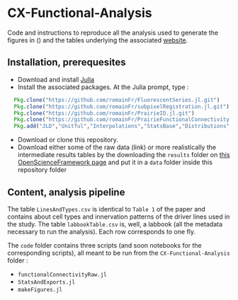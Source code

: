 # CX-Functional-Analysis
Code and instructions to reproduce all the analysis used to generate the figures in () and the tables underlying the associated [website](https://romainfr.github.io/CX-Functional-Website/).

## Installation, prerequesites
- Download and install [Julia](https://julialang.org/downloads/)
- Install the associated packages. At the Julia prompt, type :
```julia
  Pkg.clone("https://github.com/romainFr/FluorescentSeries.jl.git")
  Pkg.clone("https://github.com/romainFr/subpixelRegistration.jl.git")
  Pkg.clone("https://github.com/romainFr/PrairieIO.jl.git")
  Pkg.clone("https://github.com/romainFr/PrairieFunctionalConnectivity.jl.git")
  Pkg.add("JLD","Unitful","Interpolations","StatsBase","Distributions","JSON","DataStructures","Bootstrap","Distance")
```
- Download or clone this repository.
- Download either some of the raw data (link) or more realistically the intermediate results tables by the downloading the ```results``` folder on [this OpenScienceFramework page](https://osf.io/vsa3z/)
and put it in a ```data``` folder inside this repository folder

## Content, analysis pipeline

The table ```LinesAndTypes.csv``` is identical to ```Table 1``` of the paper and contains about cell types and innervation patterns of the driver lines used in the study.
The table ```labbookTable.csv``` is, well, a labbook (all the metadata necessary to run the analysis). Each row corresponds to one fly.

The ```code``` folder contains three scripts (and soon notebooks for the corresponding scripts), all meant to be run from the ```CX-Functional-Analysis``` folder :
- ```functionalConnectivityRaw.jl```
- ```StatsAndExports.jl```
- ```makeFigures.jl```

## 
